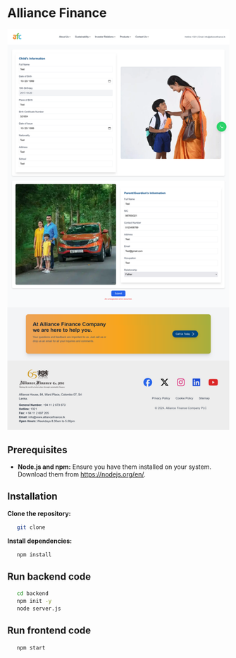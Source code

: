 # Alliance Finance
![Screenshot](public/Alliance%20Finance%20Company.png)

## Prerequisites

* **Node.js and npm:** Ensure you have them installed on your system. Download them from https://nodejs.org/en/.

## Installation

**Clone the repository:**
```bash
   git clone
```
**Install dependencies:**
```bash
   npm install
```
## Run backend code
```bash
   cd backend
   npm init -y
   node server.js
```

## Run frontend code
```bash
   npm start
```
